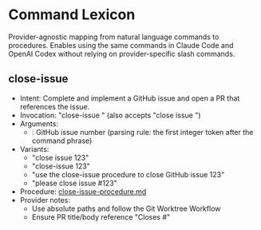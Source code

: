 # Command Lexicon

Provider-agnostic mapping from natural language commands to procedures. Enables using the same commands in Claude Code and OpenAI Codex without relying on provider-specific slash commands.

## close-issue
- Intent: Complete and implement a GitHub issue and open a PR that references the issue.
- Invocation: "close-issue <number>" (also accepts "close issue <number>")
- Arguments:
  - <number>: GitHub issue number (parsing rule: the first integer token after the command phrase)
- Variants:
  - "close issue 123"
  - "close-issue 123"
  - "use the close-issue procedure to close GitHub issue 123"
  - "please close issue #123"
- Procedure: [close-issue-procedure.md](close-issue-procedure.md)
- Provider notes:
  - Use absolute paths and follow the Git Worktree Workflow
  - Ensure PR title/body reference "Closes #<number>"

